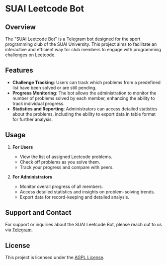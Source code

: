 # SUAI Leetcode Bot

## Overview
The "SUAI Leetcode Bot" is a Telegram bot designed for the sport programming club of the SUAI University. This project aims to facilitate an interactive and efficient way for club members to engage with programming challenges on Leetcode.

## Features
- **Challenge Tracking**: Users can track which problems from a predefined list have been solved or are still pending.
- **Progress Monitoring**: The bot allows the administration to monitor the number of problems solved by each member, enhancing the ability to track individual progress.
- **Statistics and Reporting**: Administrators can access detailed statistics about the problems, including the ability to export data in table format for further analysis.

## Usage
1. **For Users**
   - View the list of assigned Leetcode problems.
   - Check off problems as you solve them.
   - Track your progress and compare with peers.

2. **For Administrators**
   - Monitor overall progress of all members.
   - Access detailed statistics and insights on problem-solving trends.
   - Export data for record-keeping and detailed analysis.

## Support and Contact
For support or inquiries about the SUAI Leetcode Bot, please reach out to us via [Telegram](https://t.me/cocahonka).

## License
This project is licensed under the [AGPL License](LICENSE).
